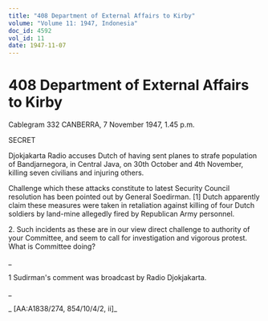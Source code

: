 ```yaml
---
title: "408 Department of External Affairs to Kirby"
volume: "Volume 11: 1947, Indonesia"
doc_id: 4592
vol_id: 11
date: 1947-11-07
---
```


# 408 Department of External Affairs to Kirby

Cablegram 332 CANBERRA, 7 November 1947, 1.45 p.m.

SECRET

Djokjakarta Radio accuses Dutch of having sent planes to strafe population of Bandjarnegora, in Central Java, on 30th October and 4th November, killing seven civilians and injuring others.

Challenge which these attacks constitute to latest Security Council resolution has been pointed out by General Soedirman. [1] Dutch apparently claim these measures were taken in retaliation against killing of four Dutch soldiers by land-mine allegedly fired by Republican Army personnel.

2\. Such incidents as these are in our view direct challenge to authority of your Committee, and seem to call for investigation and vigorous protest. What is Committee doing?

_

1 Sudirman's comment was broadcast by Radio Djokjakarta.

_

_ [AA:A1838/274, 854/10/4/2, ii]_
